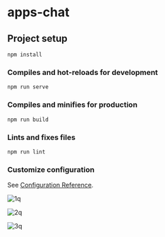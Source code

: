 # apps-chat

## Project setup
```
npm install
```

### Compiles and hot-reloads for development
```
npm run serve
```

### Compiles and minifies for production
```
npm run build
```

### Lints and fixes files
```
npm run lint
```

### Customize configuration
See [Configuration Reference](https://cli.vuejs.org/config/).


![1q](https://user-images.githubusercontent.com/67420884/95413718-4dadb800-0956-11eb-8637-1673a09be72b.PNG)


![2q](https://user-images.githubusercontent.com/67420884/95413724-50a8a880-0956-11eb-84f3-90198683c579.PNG)


![3q](https://user-images.githubusercontent.com/67420884/95413728-51413f00-0956-11eb-9e2f-fb877ac3bb8b.PNG)
